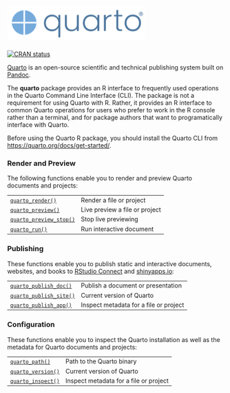 # <img src="man/figures/quarto.png" />

<!-- badges: start -->
[![CRAN status](https://www.r-pkg.org/badges/version/quarto)](https://CRAN.R-project.org/package=quarto)
<!-- badges: end -->

[Quarto](https://quarto.org) is an open-source scientific and technical publishing system built on [Pandoc](https://pandoc.org).

The **quarto** package provides an R interface to frequently used operations in the Quarto Command Line Interface (CLI). The package is not a requirement for using Quarto with R. Rather, it provides an R interface to common Quarto operations for users who prefer to work in the R console rather than a terminal, and for package authors that want to programatically interface with Quarto.

Before using the Quarto R package, you should install the Quarto CLI from <https://quarto.org/docs/get-started/>.

### Render and Preview

The following functions enable you to render and preview Quarto documents and projects:

|                                                          |                                |
|---------------------------|------------------------------------|
| [`quarto_render()`](https://quarto-dev.github.io/quarto-r/reference/quarto_render.html)        | Render a file or project       |
| [`quarto_preview()`](https://quarto-dev.github.io/quarto-r/reference/quarto_preview.html)      | Live preview a file or project |
| [`quarto_preview_stop()`](https://quarto-dev.github.io/quarto-r/reference/quarto_preview.html) | Stop live previewing           |
| [`quarto_run()`](https://quarto-dev.github.io/quarto-r/reference/quarto_run.html)              | Run interactive document       |

### Publishing

These functions enable you to publish static and interactive documents, websites, and books to [RStudio Connect](https://www.rstudio.com/products/connect/) and [shinyapps.io](https://www.shinyapps.io/):

|                                                              |                                        |
|---------------------------|------------------------------------|
| [`quarto_publish_doc()`](https://quarto-dev.github.io/quarto-r/reference/quarto_publish_doc.html)  | Publish a document or presentation     |
| [`quarto_publish_site()`](https://quarto-dev.github.io/quarto-r/reference/quarto_publish_doc.html) | Current version of Quarto              |
| [`quarto_publish_app()`](https://quarto-dev.github.io/quarto-r/reference/quarto_publish_doc.html)  | Inspect metadata for a file or project |

### Configuration

These functions enable you to inspect the Quarto installation as well as the metadata for Quarto documents and projects:

|                                                     |                                        |
|---------------------------|------------------------------------|
| [`quarto_path()`](https://quarto-dev.github.io/quarto-r/reference/quarto_path.html)       | Path to the Quarto binary              |
| [`quarto_version()`](https://quarto-dev.github.io/quarto-r/reference/quarto_version.html) | Current version of Quarto              |
| [`quarto_inspect()`](https://quarto-dev.github.io/quarto-r/reference/quarto_inspect.html) | Inspect metadata for a file or project |
